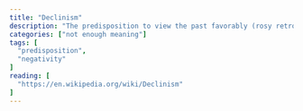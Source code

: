 ```yaml
---
title: "Declinism"
description: "The predisposition to view the past favorably (rosy retrospection) and future negatively."
categories: ["not enough meaning"]
tags: [
  "predisposition",
  "negativity"
]
reading: [
  "https://en.wikipedia.org/wiki/Declinism"
]
---
```


